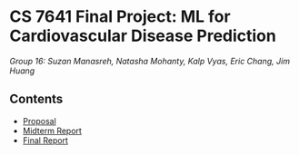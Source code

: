 # CS 7641 Final Project: ML for Cardiovascular Disease Prediction

*Group 16: Suzan Manasreh, Natasha Mohanty, Kalp Vyas, Eric Chang, Jim Huang*

## Contents

- [Proposal](ml-heart-prediction/github.io/proposal)
- [Midterm Report]()
- [Final Report]()